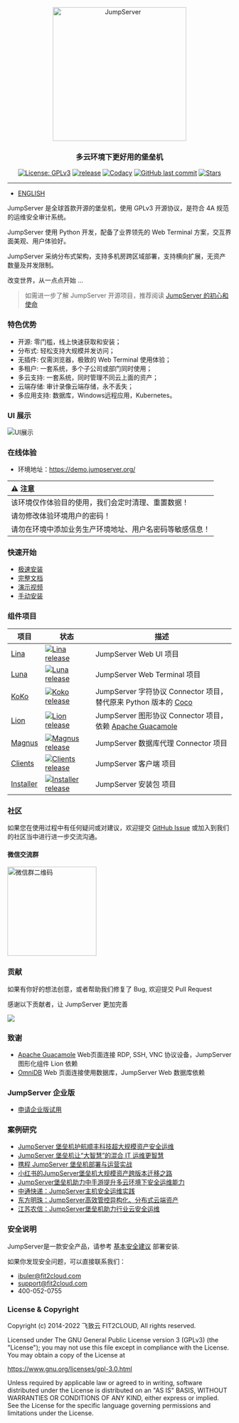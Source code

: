 <p align="center">
  <a href="https://jumpserver.org"><img src="https://download.jumpserver.org/images/jumpserver-logo.svg" alt="JumpServer" width="300" /></a>
</p>
<h3 align="center">多云环境下更好用的堡垒机</h3>

<p align="center">
  <a href="https://www.gnu.org/licenses/gpl-3.0.html"><img src="https://img.shields.io/github/license/jumpserver/jumpserver" alt="License: GPLv3"></a>
  <a href="https://shields.io/github/downloads/jumpserver/jumpserver/total"><img src="https://shields.io/github/downloads/jumpserver/jumpserver/total" alt=" release"></a>
  <a href="https://hub.docker.com/u/jumpserver"><img src="https://img.shields.io/docker/pulls/jumpserver/jms_all.svg" alt="Codacy"></a>
  <a href="https://github.com/jumpserver/jumpserver/commits"><img alt="GitHub last commit" src="https://img.shields.io/github/last-commit/jumpserver/jumpserver.svg" /></a>
  <a href="https://github.com/jumpserver/jumpserver"><img src="https://img.shields.io/github/stars/jumpserver/jumpserver?color=%231890FF&style=flat-square" alt="Stars"></a>
</p>

--------------------------
- [ENGLISH](https://github.com/jumpserver/jumpserver/blob/master/README_EN.md)



JumpServer 是全球首款开源的堡垒机，使用 GPLv3 开源协议，是符合 4A 规范的运维安全审计系统。

JumpServer 使用 Python 开发，配备了业界领先的 Web Terminal 方案，交互界面美观、用户体验好。

JumpServer 采纳分布式架构，支持多机房跨区域部署，支持横向扩展，无资产数量及并发限制。

改变世界，从一点点开始 ...

> 如需进一步了解 JumpServer 开源项目，推荐阅读 [JumpServer 的初心和使命](https://mp.weixin.qq.com/s/S6q_2rP_9MwaVwyqLQnXzA)

### 特色优势

- 开源: 零门槛，线上快速获取和安装；
- 分布式: 轻松支持大规模并发访问；
- 无插件: 仅需浏览器，极致的 Web Terminal 使用体验；
- 多租户: 一套系统，多个子公司或部门同时使用；
- 多云支持: 一套系统，同时管理不同云上面的资产；
- 云端存储: 审计录像云端存储，永不丢失；
- 多应用支持: 数据库，Windows远程应用，Kubernetes。

### UI 展示

![UI展示](https://www.jumpserver.org/images/screenshot/1.png)

### 在线体验

-   环境地址：<https://demo.jumpserver.org/>

| :warning: 注意                 |
| :--------------------------- |
| 该环境仅作体验目的使用，我们会定时清理、重置数据！    |
| 请勿修改体验环境用户的密码！               |
| 请勿在环境中添加业务生产环境地址、用户名密码等敏感信息！ |

### 快速开始

- [极速安装](https://docs.jumpserver.org/zh/master/install/setup_by_fast/)
- [完整文档](https://docs.jumpserver.org)
- [演示视频](https://www.bilibili.com/video/BV1ZV41127GB)
- [手动安装](https://github.com/jumpserver/installer)

### 组件项目
| 项目                                                                          |  状态          | 描述                                     |
| ---------------------------------------------------------------------------  |  -------------------   | ---------------------------------------- |
| [Lina](https://github.com/jumpserver/lina) | <a href="https://github.com/jumpserver/lina/releases"><img alt="Lina release" src="https://img.shields.io/github/release/jumpserver/lina.svg" /></a> | JumpServer Web UI 项目 |
| [Luna](https://github.com/jumpserver/luna) | <a href="https://github.com/jumpserver/luna/releases"><img alt="Luna release" src="https://img.shields.io/github/release/jumpserver/luna.svg" /></a> | JumpServer Web Terminal 项目 |
| [KoKo](https://github.com/jumpserver/koko) | <a href="https://github.com/jumpserver/koko/releases"><img alt="Koko release" src="https://img.shields.io/github/release/jumpserver/koko.svg" /></a> | JumpServer 字符协议 Connector 项目，替代原来 Python 版本的 [Coco](https://github.com/jumpserver/coco) |
| [Lion](https://github.com/jumpserver/lion-release) | <a href="https://github.com/jumpserver/lion-release/releases"><img alt="Lion release" src="https://img.shields.io/github/release/jumpserver/lion-release.svg" /></a>  | JumpServer 图形协议 Connector 项目，依赖 [Apache Guacamole](https://guacamole.apache.org/) |
| [Magnus](https://github.com/jumpserver/magnus-release) | <a href="https://github.com/jumpserver/magnus-release/releases"><img alt="Magnus release" src="https://img.shields.io/github/release/jumpserver/magnus-release.svg" /> | JumpServer 数据库代理 Connector 项目 |
| [Clients](https://github.com/jumpserver/clients) | <a href="https://github.com/jumpserver/clients/releases"><img alt="Clients release" src="https://img.shields.io/github/release/jumpserver/clients.svg" /> | JumpServer 客户端 项目 |
| [Installer](https://github.com/jumpserver/installer)| <a href="https://github.com/jumpserver/installer/releases"><img alt="Installer release" src="https://img.shields.io/github/release/jumpserver/installer.svg" /> | JumpServer 安装包 项目 |

### 社区

如果您在使用过程中有任何疑问或对建议，欢迎提交 [GitHub Issue](https://github.com/jumpserver/jumpserver/issues/new/choose) 或加入到我们的社区当中进行进一步交流沟通。

#### 微信交流群

<img src="https://download.jumpserver.org/images/wecom-group.jpeg" alt="微信群二维码" width="200"/>

### 贡献
如果有你好的想法创意，或者帮助我们修复了 Bug, 欢迎提交 Pull Request

感谢以下贡献者，让 JumpServer 更加完善

<a href="https://github.com/jumpserver/jumpserver/graphs/contributors"><img src="https://opencollective.com/jumpserver/contributors.svg?width=890&button=false" /></a>



### 致谢
- [Apache Guacamole](https://guacamole.apache.org/) Web页面连接 RDP, SSH, VNC 协议设备，JumpServer 图形化组件 Lion 依赖 
- [OmniDB](https://omnidb.org/) Web 页面连接使用数据库，JumpServer Web 数据库依赖


### JumpServer 企业版 
- [申请企业版试用](https://jinshuju.net/f/kyOYpi)

### 案例研究

- [JumpServer 堡垒机护航顺丰科技超大规模资产安全运维](https://blog.fit2cloud.com/?p=1147)
- [JumpServer 堡垒机让“大智慧”的混合 IT 运维更智慧](https://blog.fit2cloud.com/?p=882)
- [携程 JumpServer 堡垒机部署与运营实战](https://blog.fit2cloud.com/?p=851)
- [小红书的JumpServer堡垒机大规模资产跨版本迁移之路](https://blog.fit2cloud.com/?p=516)
- [JumpServer堡垒机助力中手游提升多云环境下安全运维能力](https://blog.fit2cloud.com/?p=732)
- [中通快递：JumpServer主机安全运维实践](https://blog.fit2cloud.com/?p=708)
- [东方明珠：JumpServer高效管控异构化、分布式云端资产](https://blog.fit2cloud.com/?p=687)
- [江苏农信：JumpServer堡垒机助力行业云安全运维](https://blog.fit2cloud.com/?p=666)

### 安全说明

JumpServer是一款安全产品，请参考 [基本安全建议](https://docs.jumpserver.org/zh/master/install/install_security/) 部署安装.

如果你发现安全问题，可以直接联系我们：

- ibuler@fit2cloud.com 
- support@fit2cloud.com 
- 400-052-0755

### License & Copyright

Copyright (c) 2014-2022 飞致云 FIT2CLOUD, All rights reserved.

Licensed under The GNU General Public License version 3 (GPLv3)  (the "License"); you may not use this file except in compliance with the License. You may obtain a copy of the License at

https://www.gnu.org/licenses/gpl-3.0.html

Unless required by applicable law or agreed to in writing, software distributed under the License is distributed on an "AS IS" BASIS, WITHOUT WARRANTIES OR CONDITIONS OF ANY KIND, either express or implied. See the License for the specific language governing permissions and limitations under the License.
